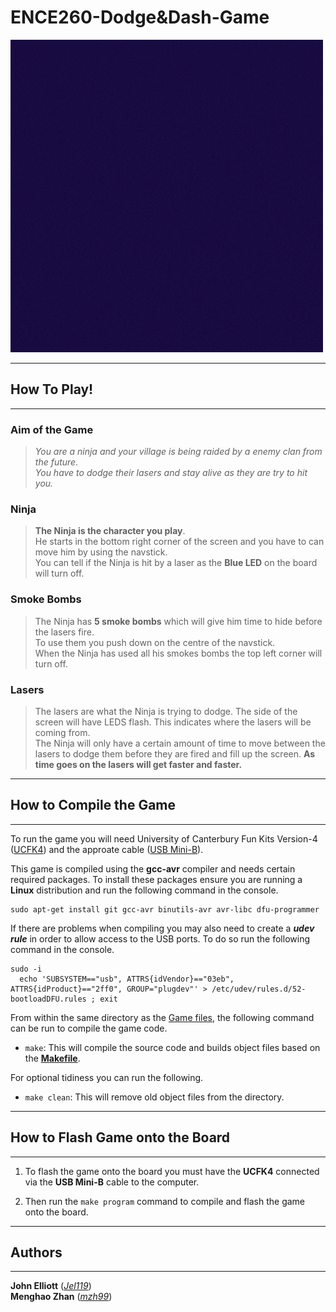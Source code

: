 # ENCE260-**Dodge&Dash**-Game

![Logo](Resources/Dodge%20&%20Dash.gif)

---

## How To Play!

---

### **Aim of the Game**

>_You are a ninja and your village is being raided by a enemy clan from the future.  
>You have to dodge their lasers and stay alive as they are try to hit you._

### **Ninja**

>**The Ninja is the character you play**.  
>He starts in the bottom right corner of the screen and you have to can move him by using the navstick.  
>You can tell if the Ninja is hit by a laser as the **Blue LED** on the board will turn off.

### **Smoke Bombs**

>The Ninja has **5 smoke bombs** which will give him time to hide before the lasers fire.  
>To use them you push down on the centre of the navstick.  
>When the Ninja has used all his smokes bombs the top left corner will turn off.

### **Lasers**

>The lasers are what the Ninja is trying to dodge.
>The side of the screen will have LEDS flash. This indicates where the lasers will be coming from.  
>The Ninja will only have a certain amount of time to move between the lasers to dodge them before they are fired and fill up the screen.
>**As time goes on the lasers will get faster and faster.**
---

## How to Compile the Game

---

To run the game you will need University of Canterbury Fun Kits Version-4 ([UCFK4](https://checkout.canterbury.ac.nz/cart.php?action=buy&sku=1000200&source=buy_button "UCFK4 in Store")) and the approate cable ([USB Mini-B](https://checkout.canterbury.ac.nz/cart.php?action=buy&sku=1000201&source=buy_button "Cable in Store")).  

This game is compiled using the **gcc-avr** compiler and needs certain required packages. To install these packages ensure you are running a **Linux** distribution and run the following command in the console.

```Console
sudo apt-get install git gcc-avr binutils-avr avr-libc dfu-programmer
```

If there are problems when compiling you may also need to create a ***udev rule*** in order to allow access to the USB ports. To do so run the following command in the console.

```Console
sudo -i
  echo 'SUBSYSTEM=="usb", ATTRS{idVendor}=="03eb", ATTRS{idProduct}=="2ff0", GROUP="plugdev"' > /etc/udev/rules.d/52-bootloadDFU.rules ; exit
```

From within the same directory as the [Game files](./ "Main Directory"), the following command can be run to compile the game code.

- `make`: This will compile the source code and builds object files based on the **[Makefile](./Makefile)**.

For optional tidiness you can run the following.

- `make clean`: This will remove old object files from the directory.

---

## How to Flash Game onto the Board

---

1. To flash the game onto the board you must have the **UCFK4** connected via the **USB Mini-B** cable to the computer.

2. Then run the `make program` command to compile and flash the game onto the board.

---

## Authors

---

**John Elliott** (_[Jel119](mailto:jel119@uclive.ac.nz "John Elliott UC Email")_)  
**Menghao Zhan** (_[mzh99](mailto:mzh99@uclive.ac.nz "Menghao Zhan UC Email")_)
